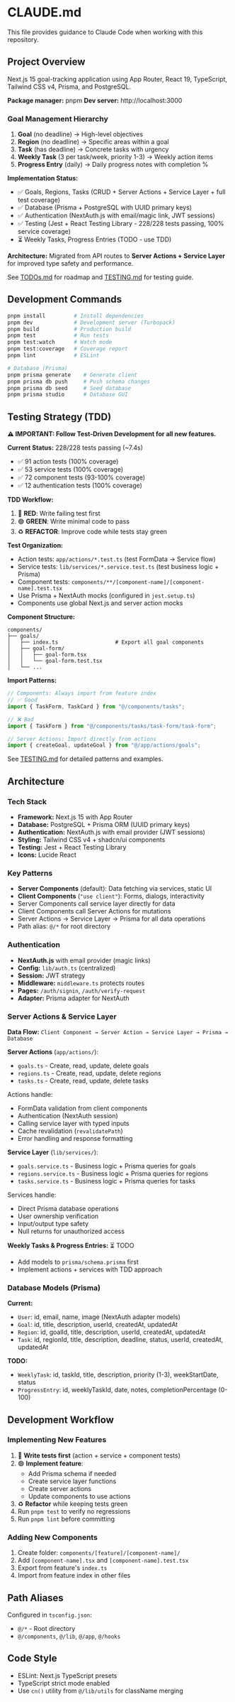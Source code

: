 # CLAUDE.md

This file provides guidance to Claude Code when working with this repository.

## Project Overview

Next.js 15 goal-tracking application using App Router, React 19, TypeScript, Tailwind CSS v4, Prisma, and PostgreSQL.

**Package manager:** pnpm
**Dev server:** http://localhost:3000

### Goal Management Hierarchy

1. **Goal** (no deadline) → High-level objectives
2. **Region** (no deadline) → Specific areas within a goal
3. **Task** (has deadline) → Concrete tasks with urgency
4. **Weekly Task** (3 per task/week, priority 1-3) → Weekly action items
5. **Progress Entry** (daily) → Daily progress notes with completion %

**Implementation Status:**
- ✅ Goals, Regions, Tasks (CRUD + Server Actions + Service Layer + full test coverage)
- ✅ Database (Prisma + PostgreSQL with UUID primary keys)
- ✅ Authentication (NextAuth.js with email/magic link, JWT sessions)
- ✅ Testing (Jest + React Testing Library - 228/228 tests passing, 100% service coverage)
- ⏳ Weekly Tasks, Progress Entries (TODO - use TDD)

**Architecture:** Migrated from API routes to **Server Actions + Service Layer** for improved type safety and performance.

See [TODOs.md](./TODOs.md) for roadmap and [TESTING.md](./TESTING.md) for testing guide.

## Development Commands

```bash
pnpm install         # Install dependencies
pnpm dev             # Development server (Turbopack)
pnpm build           # Production build
pnpm test            # Run tests
pnpm test:watch      # Watch mode
pnpm test:coverage   # Coverage report
pnpm lint            # ESLint

# Database (Prisma)
pnpm prisma generate    # Generate client
pnpm prisma db push     # Push schema changes
pnpm prisma db seed     # Seed database
pnpm prisma studio      # Database GUI
```

## Testing Strategy (TDD)

**⚠️ IMPORTANT: Follow Test-Driven Development for all new features.**

**Current Status:** 228/228 tests passing (~7.4s)
- ✅ 91 action tests (100% coverage)
- ✅ 53 service tests (100% coverage)
- ✅ 72 component tests (93-100% coverage)
- ✅ 12 authentication tests (100% coverage)

**TDD Workflow:**
1. 🔴 **RED**: Write failing test first
2. 🟢 **GREEN**: Write minimal code to pass
3. ♻️ **REFACTOR**: Improve code while tests stay green

**Test Organization:**
- Action tests: `app/actions/*.test.ts` (test FormData → Service flow)
- Service tests: `lib/services/*.service.test.ts` (test business logic + Prisma)
- Component tests: `components/**/[component-name]/[component-name].test.tsx`
- Use Prisma + NextAuth mocks (configured in `jest.setup.ts`)
- Components use global Next.js and server action mocks

**Component Structure:**
```
components/
├── goals/
│   ├── index.ts                  # Export all goal components
│   ├── goal-form/
│   │   ├── goal-form.tsx
│   │   └── goal-form.test.tsx
│   └── ...
```

**Import Patterns:**
```typescript
// Components: Always import from feature index
// ✅ Good
import { TaskForm, TaskCard } from "@/components/tasks";

// ❌ Bad
import { TaskForm } from "@/components/tasks/task-form/task-form";

// Server Actions: Import directly from actions
import { createGoal, updateGoal } from "@/app/actions/goals";
```

See [TESTING.md](./TESTING.md) for detailed patterns and examples.

## Architecture

### Tech Stack
- **Framework:** Next.js 15 with App Router
- **Database:** PostgreSQL + Prisma ORM (UUID primary keys)
- **Authentication:** NextAuth.js with email provider (JWT sessions)
- **Styling:** Tailwind CSS v4 + shadcn/ui components
- **Testing:** Jest + React Testing Library
- **Icons:** Lucide React

### Key Patterns
- **Server Components** (default): Data fetching via services, static UI
- **Client Components** (`"use client"`): Forms, dialogs, interactivity
- Server Components call service layer directly for data
- Client Components call Server Actions for mutations
- Server Actions → Service Layer → Prisma for all data operations
- Path alias: `@/*` for root directory

### Authentication
- **NextAuth.js** with email provider (magic links)
- **Config:** `lib/auth.ts` (centralized)
- **Session:** JWT strategy
- **Middleware:** `middleware.ts` protects routes
- **Pages:** `/auth/signin`, `/auth/verify-request`
- **Adapter:** Prisma adapter for NextAuth

### Server Actions & Service Layer

**Data Flow:** `Client Component → Server Action → Service Layer → Prisma → Database`

**Server Actions** (`app/actions/`):
- `goals.ts` - Create, read, update, delete goals
- `regions.ts` - Create, read, update, delete regions
- `tasks.ts` - Create, read, update, delete tasks

Actions handle:
- FormData validation from client components
- Authentication (NextAuth session)
- Calling service layer with typed inputs
- Cache revalidation (`revalidatePath`)
- Error handling and response formatting

**Service Layer** (`lib/services/`):
- `goals.service.ts` - Business logic + Prisma queries for goals
- `regions.service.ts` - Business logic + Prisma queries for regions
- `tasks.service.ts` - Business logic + Prisma queries for tasks

Services handle:
- Direct Prisma database operations
- User ownership verification
- Input/output type safety
- Null returns for unauthorized access

**Weekly Tasks & Progress Entries:** ⏳ TODO
- Add models to `prisma/schema.prisma` first
- Implement actions + services with TDD approach

### Database Models (Prisma)

**Current:**
- `User`: id, email, name, image (NextAuth adapter models)
- `Goal`: id, title, description, userId, createdAt, updatedAt
- `Region`: id, goalId, title, description, userId, createdAt, updatedAt
- `Task`: id, regionId, title, description, deadline, status, userId, createdAt, updatedAt

**TODO:**
- `WeeklyTask`: id, taskId, title, description, priority (1-3), weekStartDate, status
- `ProgressEntry`: id, weeklyTaskId, date, notes, completionPercentage (0-100)

## Development Workflow

### Implementing New Features
1. 🔴 **Write tests first** (action + service + component tests)
2. 🟢 **Implement feature**:
   - Add Prisma schema if needed
   - Create service layer functions
   - Create server actions
   - Update components to use actions
3. ♻️ **Refactor** while keeping tests green
4. Run `pnpm test` to verify no regressions
5. Run `pnpm lint` before committing

### Adding New Components
1. Create folder: `components/[feature]/[component-name]/`
2. Add `[component-name].tsx` and `[component-name].test.tsx`
3. Export from feature's `index.ts`
4. Import from feature index in other files

## Path Aliases

Configured in `tsconfig.json`:
- `@/*` - Root directory
- `@/components`, `@/lib`, `@/app`, `@/hooks`

## Code Style

- ESLint: Next.js TypeScript presets
- TypeScript strict mode enabled
- Use `cn()` utility from `@/lib/utils` for className merging
